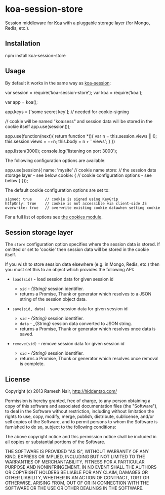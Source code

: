 # koa-session-store

Session middleware for [Koa](https://github.com/koajs/koa) with a pluggable storage layer (for Mongo, Redis, etc.).

## Installation

  npm install koa-session-store

## Usage

By default it works in the same way as [koa-session](https://github.com/koajs/session):

   var session = require('koa-session-store');
   var koa = require('koa');

   var app = koa();

   app.keys = ['some secret key'];  // needed for cookie-signing

  // cookie will be named "koa:sess" and session data will be stored in the cookie itself
   app.use(session());

   app.use(function(next){
     return function *(){
       var n = this.session.views || 0;
       this.session.views = ++n;
       this.body = n + ' views';
     }
   })

   app.listen(3000);
   console.log('listening on port 3000');

The following configuration options are available:

   app.use(session({
      name: 'mysite'    // cookie name
      store: <object instance>   // the session data storage layer - see below
      cookie: {
        // cookie configuration options - see below
      }
   }));

The default cookie configuration options are set to:

    signed: true      // cookie is signed using KeyGrip
    httpOnly: true    // cookie is not accessible via client-side JS
    overwrite: true   // overwrite existing cookie datawhen setting cookie

For a full list of options see [the cookies module](https://github.com/jed/cookies#cookiesset-name--value---options--).

## Session storage layer

The `store` configuration option specifies where the session data is stored. If omitted or set to 'cookie' then
session data will be stored in the cookie itself.

If you wish to store session data elsewhere (e.g. in Mongo, Redis, etc.) then you must set this to an object which
provides the following API:

 * `load(sid)` - load session data for given session id
   * `sid` - _{String}_ session identifier.
   * returns a Promise, Thunk or generator which resolves to a JSON string of the session object data.

 * `save(sid, data)` - save session data for given session id
   * `sid` - _{String}_ session identifier.
   * `data` - _{String} session data converted to JSON string.
   * returns a Promise, Thunk or generator which resolves once data is saved.

 * `remove(sid)` - remove session data for given session id
   * `sid` - _{String}_ session identifier.
   * returns a Promise, Thunk or generator which resolves once removal is complete.



## License

Copyright (c) 2013 Ramesh Nair, http://hiddentao.com/

Permission is hereby granted, free of charge, to any person obtaining a copy
of this software and associated documentation files (the "Software"), to deal
in the Software without restriction, including without limitation the rights
to use, copy, modify, merge, publish, distribute, sublicense, and/or sell
copies of the Software, and to permit persons to whom the Software is
furnished to do so, subject to the following conditions:

The above copyright notice and this permission notice shall be included in
all copies or substantial portions of the Software.

THE SOFTWARE IS PROVIDED "AS IS", WITHOUT WARRANTY OF ANY KIND, EXPRESS OR
IMPLIED, INCLUDING BUT NOT LIMITED TO THE WARRANTIES OF MERCHANTABILITY,
FITNESS FOR A PARTICULAR PURPOSE AND NONINFRINGEMENT. IN NO EVENT SHALL THE
AUTHORS OR COPYRIGHT HOLDERS BE LIABLE FOR ANY CLAIM, DAMAGES OR OTHER
LIABILITY, WHETHER IN AN ACTION OF CONTRACT, TORT OR OTHERWISE, ARISING FROM,
OUT OF OR IN CONNECTION WITH THE SOFTWARE OR THE USE OR OTHER DEALINGS IN
THE SOFTWARE.